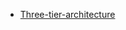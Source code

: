 - [Three-tier-architecture](https://www.notion.so/Project-Nginx-NodeJs-MySQL-1f206f716cd1808ca3d4de4d48eed650)
